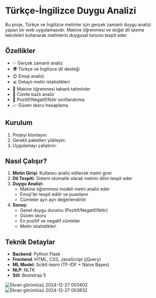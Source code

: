# Türkçe-İngilizce Duygu Analizi

Bu proje, Türkçe ve İngilizce metinler için gerçek zamanlı duygu analizi yapan bir web uygulamasıdır. Makine öğrenmesi ve doğal dil işleme teknikleri kullanarak metinlerin duygusal tonunu tespit eder.

## Özellikler

- ✨ Gerçek zamanlı analiz
- 🌍 Türkçe ve İngilizce dil desteği
- 😊 Emoji analizi
- 📊 Detaylı metin istatistikleri
- 🤖 Makine öğrenmesi tabanlı tahminler
- 💬 Cümle bazlı analiz
- 🎯 Pozitif/Negatif/Nötr sınıflandırma
- 📈 Güven skoru hesaplama

## Kurulum

1. Projeyi klonlayın:   
2. Gerekli paketleri yükleyin:   
3. Uygulamayı çalıştırın:   

## Nasıl Çalışır?

1. **Metin Girişi**: Kullanıcı analiz edilecek metni girer
2. **Dil Tespiti**: Sistem otomatik olarak metnin dilini tespit eder
3. **Duygu Analizi**: 
   - Makine öğrenmesi modeli metni analiz eder
   - Emoji'ler tespit edilir ve puanlanır
   - Cümleler ayrı ayrı değerlendirilir
4. **Sonuç**: 
   - Genel duygu durumu (Pozitif/Negatif/Nötr)
   - Güven skoru
   - En pozitif ve negatif cümleler
   - Metin istatistikleri

## Teknik Detaylar

- **Backend**: Python Flask
- **Frontend**: HTML, CSS, JavaScript (jQuery)
- **ML Model**: Scikit-learn (TF-IDF + Naive Bayes)
- **NLP**: NLTK
- **Stil**: Bootstrap 5
  
![Ekran görüntüsü 2024-12-27 003402](https://github.com/user-attachments/assets/e7aff720-22a9-40f2-9abe-4f96fa751e73)
![Ekran görüntüsü 2024-12-27 003832](https://github.com/user-attachments/assets/f6831c09-13d4-44ef-b849-f85d73ea1514)
